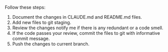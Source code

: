 Follow these steps: 
1. Document the changes in CLAUDE.md and README.md files.
2. Add new files to git staging.
3. Review the changes notify me if there is any redundant or a code smell.
4. If the code passes your review, commit the files to git with informative commit message.
5. Push the changes to current branch.
